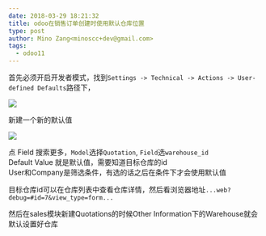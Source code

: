 ```yaml
---
date: 2018-03-29 18:21:32
title: odoo在销售订单创建时使用默认仓库位置
type: post
author: Mino Zang<minoscc+dev@gmail.com>
tags:
  - odoo11
---
```


首先必须开启开发者模式，找到`Settings -> Technical -> Actions -> User-defined Defaults`路径下，

![](/images/settings-actions.png)

新建一个新的默认值

![](/images/user-defined-defaults.png)

点 Field 搜索更多，`Model`选择`Quotation`, `Field`选`warehouse_id` <br>
Default Value 就是默认值，需要知道目标仓库的id <br>
User和Company是筛选条件，有选的话之后在条件下才会使用默认值 <br>

目标仓库id可以在仓库列表中查看仓库详情，然后看浏览器地址`...web?debug=#id=7&view_type=form...`

然后在sales模块新建Quotations的时候Other Information下的Warehouse就会默认设置好仓库
